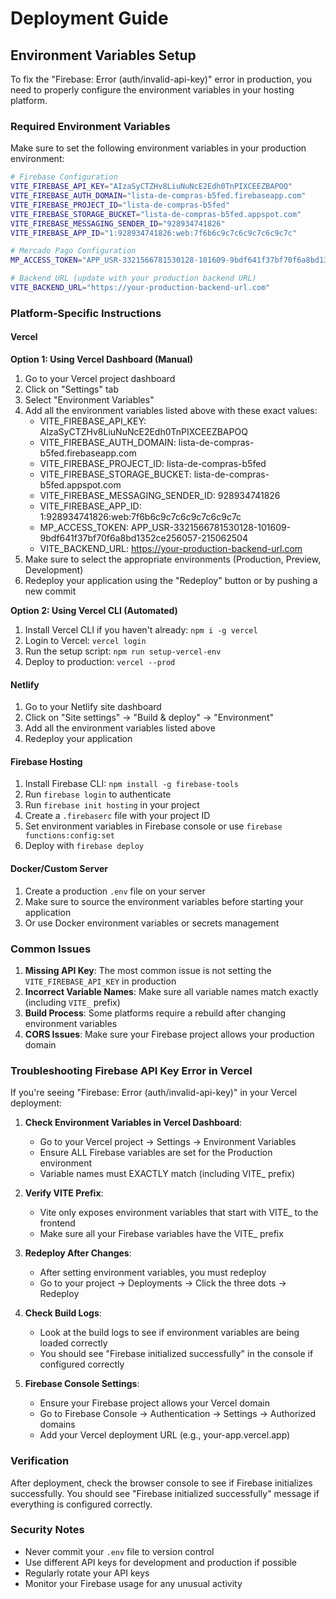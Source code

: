 # Deployment Guide

## Environment Variables Setup

To fix the "Firebase: Error (auth/invalid-api-key)" error in production, you need to properly configure the environment variables in your hosting platform.

### Required Environment Variables

Make sure to set the following environment variables in your production environment:

```bash
# Firebase Configuration
VITE_FIREBASE_API_KEY="AIzaSyCTZHv8LiuNuNcE2Edh0TnPIXCEEZBAPOQ"
VITE_FIREBASE_AUTH_DOMAIN="lista-de-compras-b5fed.firebaseapp.com"
VITE_FIREBASE_PROJECT_ID="lista-de-compras-b5fed"
VITE_FIREBASE_STORAGE_BUCKET="lista-de-compras-b5fed.appspot.com"
VITE_FIREBASE_MESSAGING_SENDER_ID="928934741826"
VITE_FIREBASE_APP_ID="1:928934741826:web:7f6b6c9c7c6c9c7c6c9c7c"

# Mercado Pago Configuration
MP_ACCESS_TOKEN="APP_USR-3321566781530128-101609-9bdf641f37bf70f6a8bd1352ce256057-215062504"

# Backend URL (update with your production backend URL)
VITE_BACKEND_URL="https://your-production-backend-url.com"
```

### Platform-Specific Instructions

#### Vercel

**Option 1: Using Vercel Dashboard (Manual)**
1. Go to your Vercel project dashboard
2. Click on "Settings" tab
3. Select "Environment Variables"
4. Add all the environment variables listed above with these exact values:
   - VITE_FIREBASE_API_KEY: AIzaSyCTZHv8LiuNuNcE2Edh0TnPIXCEEZBAPOQ
   - VITE_FIREBASE_AUTH_DOMAIN: lista-de-compras-b5fed.firebaseapp.com
   - VITE_FIREBASE_PROJECT_ID: lista-de-compras-b5fed
   - VITE_FIREBASE_STORAGE_BUCKET: lista-de-compras-b5fed.appspot.com
   - VITE_FIREBASE_MESSAGING_SENDER_ID: 928934741826
   - VITE_FIREBASE_APP_ID: 1:928934741826:web:7f6b6c9c7c6c9c7c6c9c7c
   - MP_ACCESS_TOKEN: APP_USR-3321566781530128-101609-9bdf641f37bf70f6a8bd1352ce256057-215062504
   - VITE_BACKEND_URL: https://your-production-backend-url.com
5. Make sure to select the appropriate environments (Production, Preview, Development)
6. Redeploy your application using the "Redeploy" button or by pushing a new commit

**Option 2: Using Vercel CLI (Automated)**
1. Install Vercel CLI if you haven't already: `npm i -g vercel`
2. Login to Vercel: `vercel login`
3. Run the setup script: `npm run setup-vercel-env`
4. Deploy to production: `vercel --prod`

#### Netlify
1. Go to your Netlify site dashboard
2. Click on "Site settings" → "Build & deploy" → "Environment"
3. Add all the environment variables listed above
4. Redeploy your application

#### Firebase Hosting
1. Install Firebase CLI: `npm install -g firebase-tools`
2. Run `firebase login` to authenticate
3. Run `firebase init hosting` in your project
4. Create a `.firebaserc` file with your project ID
5. Set environment variables in Firebase console or use `firebase functions:config:set`
6. Deploy with `firebase deploy`

#### Docker/Custom Server
1. Create a production `.env` file on your server
2. Make sure to source the environment variables before starting your application
3. Or use Docker environment variables or secrets management

### Common Issues

1. **Missing API Key**: The most common issue is not setting the `VITE_FIREBASE_API_KEY` in production
2. **Incorrect Variable Names**: Make sure all variable names match exactly (including `VITE_` prefix)
3. **Build Process**: Some platforms require a rebuild after changing environment variables
4. **CORS Issues**: Make sure your Firebase project allows your production domain

### Troubleshooting Firebase API Key Error in Vercel

If you're seeing "Firebase: Error (auth/invalid-api-key)" in your Vercel deployment:

1. **Check Environment Variables in Vercel Dashboard**:
   - Go to your Vercel project → Settings → Environment Variables
   - Ensure ALL Firebase variables are set for the Production environment
   - Variable names must EXACTLY match (including VITE_ prefix)

2. **Verify VITE Prefix**:
   - Vite only exposes environment variables that start with VITE_ to the frontend
   - Make sure all your Firebase variables have the VITE_ prefix

3. **Redeploy After Changes**:
   - After setting environment variables, you must redeploy
   - Go to your project → Deployments → Click the three dots → Redeploy

4. **Check Build Logs**:
   - Look at the build logs to see if environment variables are being loaded correctly
   - You should see "Firebase initialized successfully" in the console if configured correctly

5. **Firebase Console Settings**:
   - Ensure your Firebase project allows your Vercel domain
   - Go to Firebase Console → Authentication → Settings → Authorized domains
   - Add your Vercel deployment URL (e.g., your-app.vercel.app)

### Verification

After deployment, check the browser console to see if Firebase initializes successfully. You should see "Firebase initialized successfully" message if everything is configured correctly.

### Security Notes

- Never commit your `.env` file to version control
- Use different API keys for development and production if possible
- Regularly rotate your API keys
- Monitor your Firebase usage for any unusual activity